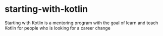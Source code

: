 # starting-with-kotlin
Starting with Kotlin is a mentoring program with the goal of learn and teach Kotlin for people who is looking for a career change
